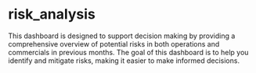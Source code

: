 # risk_analysis

This dashboard is designed to support decision making by providing a comprehensive overview of potential risks in both operations and commercials in previous months. The goal of this dashboard is to help you identify and mitigate risks, making it easier to make informed decisions.
